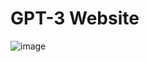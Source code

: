 # GPT-3 Website
![image](https://github.com/panayar/GPT-3-website/assets/71273441/62b46ef7-c822-44d8-8586-1b11dd4c6398)
